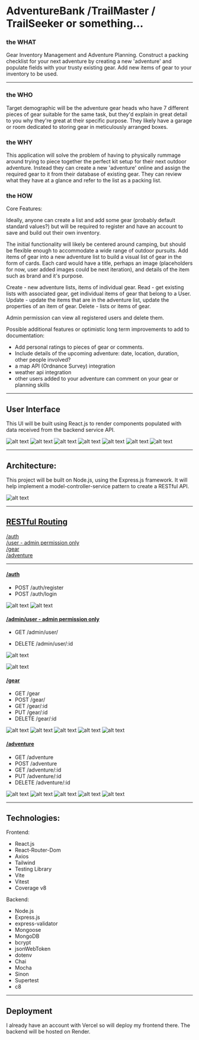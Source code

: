 # AdventureBank /TrailMaster / TrailSeeker or something...

### the WHAT
Gear Inventory Management and Adventure Planning. Construct a packing checklist for your next adventure by creating a new 'adventure' and populate fields with your trusty existing gear. Add new items of gear to your inventory to be used.

---

### the WHO
Target demographic will be the adventure gear heads who have 7 different pieces of gear suitable for the same task, but they'd explain in great detail to you why they're great at their specific purpose. They likely have a garage or room dedicated to storing gear in meticulously arranged boxes.

### the WHY
This application will solve the problem of having to physically rummage around trying to piece together the perfect kit setup for their next outdoor adventure. Instead they can create a new 'adventure' online and assign the required gear to it from their database of existing gear. They can review what they have at a glance and refer to the list as a packing list.

### the HOW

Core Features:

Ideally, anyone can create a list and add some gear (probably default standard values?) but will be required to register and have an account to save and build out their own inventory.

The initial functionality will likely be centered around camping, but should be flexible enough to accommodate a wide range of outdoor pursuits.
Add items of gear into a new adventure list to build a visual list of gear in the form of cards. Each card would have a title, perhaps an image (placeholders for now, user added images could be next iteration), and details of the item such as brand and it's purpose.

Create - new adventure lists, items of individual gear.
Read - get existing lists with associated gear, get individual items of gear that belong to a User.
Update - update the items that are in the adventure list, update the properties of an item of gear.
Delete - lists or items of gear.

Admin permission can view all registered users and delete them.

Possible additional features or optimistic long term improvements to add to documentation:
- Add personal ratings to pieces of gear or comments.
- Include details of the upcoming adventure: date, location, duration, other people involved?
- a map API (Ordnance Survey) integration
- weather api integration
- other users added to your adventure can comment on your gear or planning skills

---

 ## User Interface

 This UI will be built using React.js to render components populated with data received from the backend service API.

![alt text](images/wireframes/homepage.JPG)
![alt text](images/wireframes/list-of-adventures.JPG)
![alt text](images/wireframes/add-new-adventure.JPG)
![alt text](images/wireframes/edit-adventure.JPG)
![alt text](images/wireframes/list-of-gear.JPG)
![alt text](images/wireframes/add-new-gear.JPG)
![alt text](images/wireframes/list-of-users.JPG)

---

## Architecture:

This project will be built on Node.js, using the Express.js framework. It will help implement a model-controller-service pattern to create a RESTful API.

![alt text](images/architecture-design.JPG)

---

## [RESTful Routing](#restful-routing)

[/auth](#auth) <br/>
[/user - admin permission only](#user---admin-permission-only) <br/>
[/gear](#gear) <br/>
[/adventure](#adventure) <br/>

---

#### [/auth](#auth)
- POST /auth/register
- POST /auth/login

![alt text](images/routing-diagrams/post-auth-register.JPG)
![alt text](images/routing-diagrams/post-auth-login.JPG)

#### [/admin/user - admin permission only](#user---admin-permission-only)
- GET /admin/user/
<!-- - GET /admin/user/:id -->
- DELETE /admin/user/:id

![alt text](images/routing-diagrams/get-users.JPG)
<!-- ![alt text](images/routing-diagrams/get-user-id.JPG) -->
![alt text](images/routing-diagrams/delete-user-id.JPG)

#### [/gear](#gear)
- GET /gear
- POST /gear/
- GET /gear/:id
- PUT /gear/:id
- DELETE /gear/:id

![alt text](images/routing-diagrams/get-gear.JPG)
![alt text](images/routing-diagrams/post-gear.JPG)
![alt text](images/routing-diagrams/get-user-id.JPG)
![alt text](images/routing-diagrams/put-gear-id.JPG)
![alt text](images/routing-diagrams/delete-gear-id.JPG)

#### [/adventure](#adventure)
- GET /adventure
- POST /adventure
- GET /adventure/:id
- PUT /adventure/:id
- DELETE /adventure/:id

![alt text](images/routing-diagrams/get-adventure.JPG)
![alt text](images/routing-diagrams/post-adventure.JPG)
![alt text](images/routing-diagrams/get-adventure-id.JPG)
![alt text](images/routing-diagrams/put-adventure-id.JPG)
![alt text](images/routing-diagrams/delete-adventure-id.JPG)


---

## Technologies: 
Frontend:
- React.js
- React-Router-Dom
- Axios
- Tailwind
- Testing Library
- Vite
- Vitest
- Coverage v8

Backend:
- Node.js
- Express.js
- express-validator
- Mongoose
- MongoDB
- bcrypt
- jsonWebToken
- dotenv
- Chai
- Mocha
- Sinon
- Supertest
- c8

---

## Deployment
I already have an account with Vercel so will deploy my frontend there.
The backend will be hosted on Render.